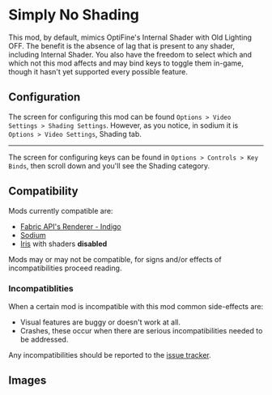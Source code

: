 # Simply No Shading

This mod, by default, mimics OptiFine's Internal Shader with Old Lighting OFF. The benefit is the absence of lag that is present to any shader, including Internal Shader. You also have the freedom to select which and which not this mod affects and may bind keys to toggle them in-game, though it hasn't yet supported every possible feature.

## Configuration

The screen for configuring this mod can be found `Options > Video Settings > Shading Settings`. However, as you notice, in sodium it is `Options > Video Settings`, Shading tab.

---

The screen for configuring keys can be found in `Options > Controls > Key Binds`, then scroll down and you'll see the Shading category.

## Compatibility

Mods currently compatible are:

 - [Fabric API's Renderer - Indigo](https://github.com/FabricMC/fabric)
 - [Sodium](https://github.com/CaffeineMC/sodium-fabric)
 - [Iris](https://github.com/IrisShaders/Iris) with shaders **disabled**

Mods may or may not be compatible, for signs and/or effects of incompatibilities proceed reading.

### Incompatiblities

When a certain mod is incompatible with this mod common side-effects are:

 - Visual features are buggy or doesn't work at all.
 - Crashes, these occur when there are serious incompatibilities needed to be addressed.

Any incompatibilities should be reported to the [issue tracker](https://github.com/StartsMercury/simply-no-shading/issues).

## Images
